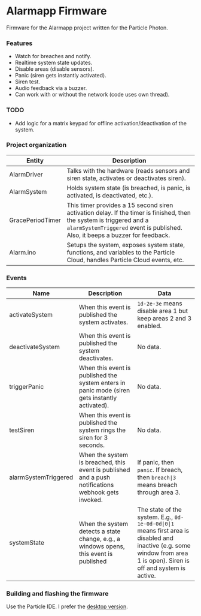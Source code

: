 # Alarmapp Firmware

Firmware for the Alarmapp project written for the Particle Photon.

### Features

- Watch for breaches and notify.
- Realtime system state updates.
- Disable areas (disable sensors).
- Panic (siren gets instantly activated).
- Siren test.
- Audio feedback via a buzzer.
- Can work with or without the network (code uses own thread).

### TODO
- Add logic for a matrix keypad for offline activation/deactivation of the system.

### Project organization

| Entity                    | Description        |
|---------------------------|--------------------|
| AlarmDriver               | Talks with the hardware (reads sensors and siren state, activates or deactivates siren). |
| AlarmSystem               | Holds system state (is breached, is panic, is activated, is deactivated, etc.). |
| GracePeriodTimer          | This timer provides a 15 second siren activation delay. If the timer is finished, then the system is triggered and a `alarmSystemTriggered` event is published. Also, it beeps a buzzer for feedback. |
| Alarm.ino                 | Setups the system, exposes system state, functions, and variables to the Particle Cloud, handles Particle Cloud events, etc. |

### Events

| Name | Description | Data |
|------|-------------|-------|
| activateSystem       | When this event is published the system activates. | `1d-2e-3e` means disable area 1 but keep areas 2 and 3 enabled. |
| deactivateSystem     | When this event is published the system deactivates. | No data. |
| triggerPanic         | When this event is published the system enters in panic mode (siren gets instantly activated). | No data. |
| testSiren            | When this event is published the system rings the siren for 3 seconds. | No data. |
| alarmSystemTriggered | When the system is breached, this event is published and a push notifications webhook gets invoked. | If panic, then `panic`. If breach, then `breach\|3` means breach through area 3. |
| systemState          | When the system detects a state change, e.g., a windows opens, this event is published | The state of the system. E.g., `0d-1e-0d-0d\|0\|1` means first area is disabled and inactive (e.g. some window from area 1 is open). Siren is off and system is active. |

### Building and flashing the firmware

Use the Particle IDE. I prefer the [desktop version](https://docs.particle.io/guide/tools-and-features/dev/).
